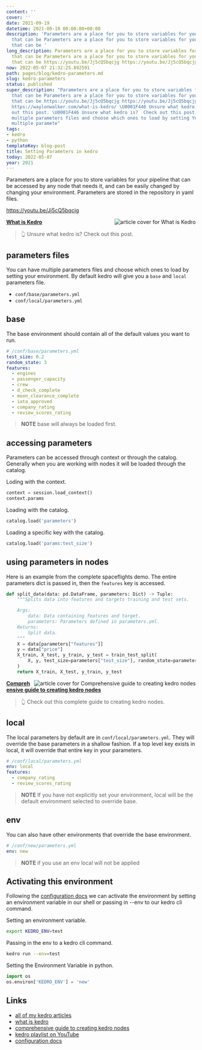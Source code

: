 ```yaml
---
content: ''
cover: ''
date: 2021-09-19
datetime: 2021-09-19 00:00:00+00:00
description: 'Parameters are a place for you to store variables for your pipeline
  that can be Parameters are a place for you to store variables for your pipeline
  that can be '
long_description: Parameters are a place for you to store variables for your pipeline
  that can be Parameters are a place for you to store variables for your pipeline
  that can be https://youtu.be/Jj5cQ5bqcjg https://youtu.be/Jj5cQ5bqcjg https://waylonwalker.com/what-is
now: 2022-05-07 21:32:25.892591
path: pages/blog/kedro-parameters.md
slug: kedro-parameters
status: published
super_description: "Parameters are a place for you to store variables for your pipeline
  that can be Parameters are a place for you to store variables for your pipeline
  that can be https://youtu.be/Jj5cQ5bqcjg https://youtu.be/Jj5cQ5bqcjg https://waylonwalker.com/what-is-kedro/
  https://waylonwalker.com/what-is-kedro/ \U0001F446 Unsure what kedro is?  Check
  out this post. \U0001F446 Unsure what kedro is?  Check out this post. You can have
  multiple parameters files and choose which ones to load by setting You can have
  multiple paramete"
tags:
- kedro
- python
templateKey: blog-post
title: Setting Parameters in kedro
today: 2022-05-07
year: 2021
---
```


Parameters are a place for you to store variables for your pipeline that can be
accessed by any node that needs it, and can be easily changed by changing your
environment.  Parameters are stored in the repository in yaml files.

https://youtu.be/Jj5cQ5bqcjg


  <div class="onelinelink-wrapper">
      <a class="onelinelink" href="https://waylonwalker.com/what-is-kedro/">
          <img style="float: right;" align='right' src="https://images.waylonwalker.com/what-is-kedro-og_250x140.png" alt="article cover for 
 What is Kedro
"/>
          <p><strong>
 What is Kedro
</strong></p>
      </a>
  </div>


> 👆 Unsure what kedro is?  Check out this post.

## parameters files

You can have multiple parameters files and choose which ones to load by setting
your environment.  By default kedro will give you a `base` and `local`
parameters file.

* `conf/base/parameters.yml`
* `conf/local/parameters.yml`

## base

The base environment should contain all of the default values you want to run.

``` yaml
# /conf/base/parameters.yml
test_size: 0.2
random_state: 3
features:
  - engines
  - passenger_capacity
  - crew
  - d_check_complete
  - moon_clearance_complete
  - iata_approved
  - company_rating
  - review_scores_rating
```

> **NOTE** base will always be loaded first.

## accessing parameters

Parameters can be accessed through context or through the catalog.  Generally
when you are working with nodes it will be loaded through the catalog.

Loding with the context.

``` python
context = session.load_context()
context.params
```

Loading with the catalog.

``` python
catalog.load('parameters')
```

Loading a specific key with the catalog.

``` python
catalog.load('params:test_size')
```

## using parameters in nodes

Here is an example from the complete spaceflights demo.  The entire parameters
dict is passed in, then the `features` key is accessed.

``` python
def split_data(data: pd.DataFrame, parameters: Dict) -> Tuple:
    """Splits data into features and targets training and test sets.

    Args:
        data: Data containing features and target.
        parameters: Parameters defined in parameters.yml.
    Returns:
        Split data.
    """
    X = data[parameters["features"]]
    y = data["price"]
    X_train, X_test, y_train, y_test = train_test_split(
        X, y, test_size=parameters["test_size"], random_state=parameters["random_state"]
    )
    return X_train, X_test, y_train, y_test
```


  <div class="onelinelink-wrapper">
      <a class="onelinelink" href="https://waylonwalker.com/kedro-node/">
          <img style="float: right;" align='right' src="https://images.waylonwalker.com/kedro-node-og_250x140.png" alt="article cover for 
 Comprehensive guide to creating kedro nodes
"/>
          <p><strong>
 Comprehensive guide to creating kedro nodes
</strong></p>
      </a>
  </div>


> 👆 Check out this complete guide to creating kedro nodes.

## local

The local parameters by default are in `conf/local/parameters.yml`.  They will
override the base parameters in a shallow fashion.  If a top level key exists
in local, it will override that entire key in your parameters.

``` yaml
# /conf/local/parameters.yml
env: local
features:
  - company_rating
  - review_scores_rating
```

> **NOTE** If you have not explicitly set your environment, local will be the
default environment selected to override base.

## env

You can also have other environments that override the base environment.

``` yaml
# /conf/new/parameters.yml
env: new
```

> **NOTE** if you use an env local will not be applied

## Activating this environment

Following the [configuration docs](https://kedro.readthedocs.io/en/latest/04_kedro_project_setup/02_configuration.html)
we can activate the environment by setting an environment variable in our shell
or passing in --env to our kedro cli command.

Setting an environment variable.

``` bash
export KEDRO_ENV=test
```

Passing in the env to a kedro cli command.

``` bash
kedro run --env=test
```

Setting the Environment Variable in python.

``` python
import os
os.environ['KEDRO_ENV'] = 'new'
```

## Links

* [all of my kedro articles](https://waylonwalker.com/kedro/)
* [what is kedro](https://waylonwalker.com/what-is-kedro/)
* [comprehensive guide to creating kedro nodes](https://waylonwalker.com/kedro-node/)
* [kedro playlist on YouTube](https://www.youtube.com/watch?v=bw5_FWDVRpU&list=PLTRNG6WIHETCoPt5gAKYSH_HCZvE_r41n)
* [configuration docs](https://kedro.readthedocs.io/en/latest/04_kedro_project_setup/02_configuration.html)